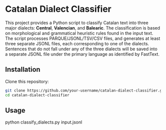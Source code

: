 # Catalan Dialect Classifier

This project provides a Python script to classify Catalan text into three major dialects: **Central**, **Valencian**, and **Balearic**. The classification is based on morphological and grammatical heuristic rules found in the input text. The script processes PARQUE/JSONL/TSV/CSV files, and generates at least three separate JSONL files, each corresponding to one of the dialects. Sentences that do not fall under any of the three dialects will be saved into a separate JSONL file under the primary language as identified by FastText.

## Installation

Clone this repository:
```bash
git clone https://github.com/your-username/catalan-dialect-classifier.git
cd catalan-dialect-classifier
```

## Usage 

python classify_dialects.py input.jsonl
